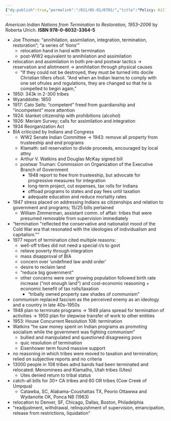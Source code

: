 ```yaml
---
{"dg-publish":true,"permalink":"/011/05-01/0701/","title":"Policy: Kill the Indians","tags":["ETHNS350"],"created":"2024-09-26T13:45:04.158-07:00","updated":"2024-09-26T15:29:40.352-07:00"}
---
```


*American Indian Nations from Termination to Restoration, 1953–2006* by Roberta Ulrich. **ISBN 978-0-8032-3364-5**
- Joe Thomas: “annihilation, assimilation, integration, termination, restoration”; “a series of ‘tions’”
	- relocation hand in hand with termination
	- post-WW2 equivalent to annihilation and assimilation
- relocation and assimilation in both pre-and postwar tactics → reservation and allotmeent → annihilation through physical causes
	- “If they could not be destroyed, they must be turned into docile Christian tillers ofsoil. "And when an Indian learns to comply with one set ofrules and regulations, they are changed so that he is  compelled to  begin again,”
- 1950: 343k in 2-300 tribes
- Wyanddotte: 1850
- 1917: Cato Sells: “competent” freed from guardianship and “incompetent” more attention
- 1924: blanket citizenship with prohibitions (alcohol)
- 1926: Meriam Survey; calls for assimilation and integration
- 1934 Reorganization Act
- BIA criticized by Indians and Congress
	- WW2 Senate Indian Committee → 1943: remove all property from trusteeship and end programs
	- Klamath: sell reservation to divide proceeds, encouraged by local attny
	- Arthur V. Watkins and Douglas McKay signed bill
	- postwar Truman: Commission on Organization of the Executive Branch of Government
		- 1948 report to free from trusteeship, but advocate for progressive measures for integration
		- long-term project, cut expenses, tax rolls for Indians
		- offload programs to states and pay fees until taxation
		- adequate education and reduce mortality rates
- 1947 stress placed on addressing Indians as citizenships and relation to government and programs; 15/25 bills pertained
	- William Zimmerman, assistant comm. of affair: tribes that were presumed removable from supervision immediately
- “termination "reflect­ed the conservative and nationalist mood of the Cold War era that resonated with the ideologies of individualism and capitalism."”
- 1977 report of termination cited multiple reasons:
	- well-off tribes did not need a special r/s to govt
	- relieve poverty through integration
	- mass disapproval of BIA
	- concern over ‘undefined law andd order’
	- desire to reclaim land
	- “reduce big government”
	- other concerns were over growing population followed birth rate increase (“not enough land”) and cost-economic reasoning + economic benefit of tax rolls/taxation
		- “tribally owned property saw shades of communism”
- communism replaced fascism as the perceived enemy as an ideology and a country in late 40s–1950s
- 1948 plan to terminate programs → 1949 plans spread for termination of activities → 1950 plan for stepwise transfer of work to other entities
- 1953: House Concurrent Resolution 108: termination
- Watkins “he saw money spent on In­dian programs as promoting socialism while the government was fighting communism”
	- bullied and manipulated and questioned disagreeing povs
	- quic resolution of termination
	- Eisenhower term found massive support
- no reasoning in which tribes were moved to taxation and termination; relied on subjective reports and no criteria
- 13000 people in 108 tribes adnd bands had been terminated and relocated: Menominees and Klamaths, Utah tribes (Utes)
	- Utes denied return to tribal status
- catch-all bills for 30+ CA tribes and 60 OR tribes (Cow Creek of Umpqua)
	- Catawba, SC, Alabama-Coushattas TX, Peorio Ottawwa and Wydanotte OK, Ponca NB (1963)
- relocation to Denver, SF, Chicago, Dallas, Boston, Philadelphia
- “readjustment, withdrawal, relinquishment of supervision, emancipation, release from restrictions, liquidation”